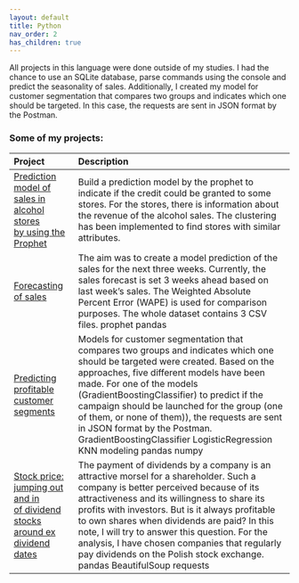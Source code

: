```yaml
---
layout: default
title: Python
nav_order: 2
has_children: true
---
```


All projects in this language were done outside of my studies. I had the chance to use an SQLite database, parse commands using the console and predict the seasonality of sales. Additionally, I created my model for customer segmentation that compares two groups and indicates which one should be targeted. In this case, the requests are sent in JSON format by the Postman. 

### Some of my projects:

|Project|Description|
|:---|:---|
|[Prediction model of sales in alcohol stores <br> by using the Prophet](https://kamilkandzia.github.io/prophet/)|Build a prediction model by the <span class="label label-green">prophet</span> to indicate if the credit could be granted to some stores. For the stores, there is information about the revenue of the alcohol sales. The clustering has been implemented to find stores with similar attributes.|
|[Forecasting of sales](https://kamilkandzia.github.io/forecasting/)|The aim was to create a model prediction of the sales for the next three weeks. Currently, the sales forecast is set 3 weeks ahead based on last week’s sales. The Weighted Absolute Percent Error (WAPE) is used for comparison purposes. The whole dataset contains 3 CSV files. <span class="label label-green">prophet</span> <span class="label label-green">pandas</span>|
|[Predicting profitable customer segments](https://kamilkandzia.github.io/customer_segments/)|Models for customer segmentation that compares two groups and indicates which one should be targeted were created. Based on the approaches, five different models have been made. For one of the models (GradientBoostingClassifier) to predict if the campaign should be launched for the group (one of them, or none of them)), the requests are sent in JSON format by the Postman. <span class="label label-green">GradientBoostingClassifier</span> <span class="label label-green">LogisticRegression</span> <span class="label label-green">KNN</span> <span class="label label-green">modeling</span>  <span class="label label-green">pandas</span> <span class="label label-green">numpy</span>|
|[Stock price: jumping out and in <br> of dividend stocks <br> around ex dividend dates](https://kamilkandzia.github.io/stock/)|The payment of dividends by a company is an attractive morsel for a shareholder. Such a company is better perceived because of its attractiveness and its willingness to share its profits with investors. But is it always profitable to own shares when dividends are paid? In this note, I will try to answer this question. For the analysis, I have chosen companies that regularly pay dividends on the Polish stock exchange. <span class="label label-green">pandas</span> <span class="label label-green">BeautifulSoup</span> <span class="label label-green">requests</span> |

